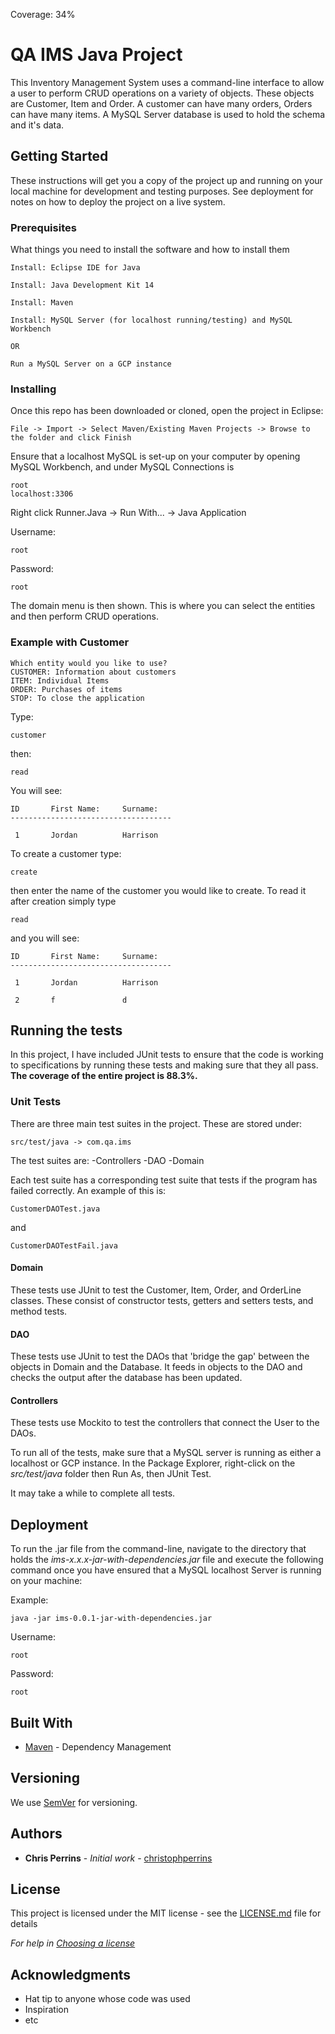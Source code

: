 Coverage: 34%
# QA IMS Java Project

This Inventory Management System uses a command-line interface to allow a user to perform CRUD operations on a variety of objects. These objects are Customer, Item and Order. A customer can have many orders, Orders can have many items. A MySQL Server database is used to hold the schema and it's data.

## Getting Started

These instructions will get you a copy of the project up and running on your local machine for development and testing purposes. See deployment for notes on how to deploy the project on a live system.

### Prerequisites

What things you need to install the software and how to install them

```
Install: Eclipse IDE for Java

Install: Java Development Kit 14

Install: Maven

Install: MySQL Server (for localhost running/testing) and MySQL Workbench 

OR

Run a MySQL Server on a GCP instance

```

### Installing

Once this repo has been downloaded or cloned, open the project in Eclipse:

```
File -> Import -> Select Maven/Existing Maven Projects -> Browse to the folder and click Finish
```
Ensure that a localhost MySQL is set-up on your computer by opening MySQL Workbench, and under MySQL Connections is 

```
root
localhost:3306
```

Right click Runner.Java -> Run With... -> Java Application

Username:
```
root
```

Password:
```
root
```
The domain menu is then shown. This is where you can select the entities and then perform CRUD operations.

### Example with Customer

```
Which entity would you like to use?
CUSTOMER: Information about customers
ITEM: Individual Items
ORDER: Purchases of items
STOP: To close the application
```
Type:
```
customer
```

then:
```
read
```
You will see:
```
ID       First Name:     Surname:
------------------------------------

 1       Jordan          Harrison
```
To create a customer type:
```
create
```
then enter the name of the customer you would like to create. To read it after creation simply type
```
read
```
and you will see:
```
ID       First Name:     Surname:
------------------------------------

 1       Jordan          Harrison

 2       f               d
```

## Running the tests
In this project, I have included JUnit tests to ensure that the code is working to specifications by running these tests and making sure that they all pass. **The coverage of the entire project is 88.3%.**

### Unit Tests 

There are three main test suites in the project. These are stored under:

```
src/test/java -> com.qa.ims
```

The test suites are: 
-Controllers
-DAO
-Domain

Each test suite has a corresponding test suite that tests if the program has failed correctly. An example of this is:

```
CustomerDAOTest.java
```
and
```
CustomerDAOTestFail.java
```

#### Domain
These tests use JUnit to test the Customer, Item, Order, and OrderLine classes. These consist of constructor tests, getters and setters tests, and method tests.

#### DAO
These tests use JUnit to test the DAOs that 'bridge the gap' between the objects in Domain and the Database. It feeds in objects to the DAO and checks the output after the database has been updated.

#### Controllers
These tests use Mockito to test the controllers that connect the User to the DAOs.

To run all of the tests, make sure that a MySQL server is running as either a localhost or GCP instance.
In the Package Explorer, right-click on the _src/test/java_ folder then Run As, then JUnit Test.

It may take a while to complete all tests.


## Deployment

To run the .jar file from the command-line, navigate to the directory that holds the _ims-x.x.x-jar-with-dependencies.jar_ file and execute the following command once you have ensured that a MySQL localhost Server is running on your machine:

Example:
```
java -jar ims-0.0.1-jar-with-dependencies.jar
```

Username:
```
root
```

Password:
```
root
```


## Built With

* [Maven](https://maven.apache.org/) - Dependency Management

## Versioning

We use [SemVer](http://semver.org/) for versioning.

## Authors

* **Chris Perrins** - *Initial work* - [christophperrins](https://github.com/christophperrins)

## License

This project is licensed under the MIT license - see the [LICENSE.md](LICENSE.md) file for details 

*For help in [Choosing a license](https://choosealicense.com/)*

## Acknowledgments

* Hat tip to anyone whose code was used
* Inspiration
* etc
